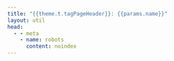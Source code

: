 ```yaml
---
title: "{{theme.t.tagPageHeader}}: {{params.name}}"
layout: util
head:
  - - meta
    - name: robots
      content: noindex
---
```


<script setup>
import TagPostsList from 'vitepress-sls-blog-tmpl/TagPostsList.vue'
import { useData } from 'vitepress'
import { inject } from 'vue'

const { theme, params, localeIndex, frontmatter } = useData()
const posts = inject('posts')
</script>

<TagPostsList
  :allPosts="posts[localeIndex]"
  :curPage="params.page"
  :tagName="params.name"
  :tagSlug="params.slug"
  :showPopularPostsSwitch="true"
/>

